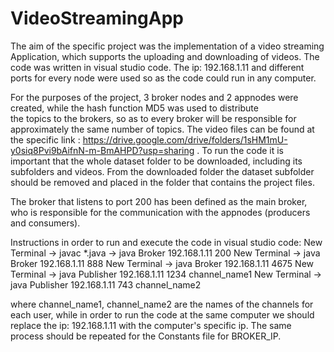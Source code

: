 # VideoStreamingApp

The aim of the specific project was the implementation of a video streaming Application, which supports the uploading and downloading of videos. 
The code was written in visual studio code. The ip: 192.168.1.11 and different ports for every node were used so as the code could run in any computer.

For the purposes of the project, 3 broker nodes and 2 appnodes were created, while the hash function MD5 was used to distribute  
the topics to the brokers, so as to every broker will be responsible for approximately the same number of topics. 
The video files can be found at the specific link : https://drive.google.com/drive/folders/1sHM1mU-y0siq8Pvi9bAifnN-m-BmAHPD?usp=sharing .
To run the code it is important that the whole dataset folder to be downloaded, including its subfolders and videos.
From the downloaded folder the dataset subfolder should be removed and placed in the folder that contains the project files.

The broker that listens to port 200 has been defined as the main broker, who is responsible for the communication with the appnodes (producers and consumers).

Instructions in order to run and execute the code in visual studio code: 
New Terminal -> javac *.java -> java Broker 192.168.1.11 200 
New Terminal -> java Broker 192.168.1.11 888
New Terminal -> java Broker 192.168.1.11 4675
New Terminal -> java Publisher 192.168.1.11 1234 channel_name1
New Terminal -> java Publisher 192.168.1.11 743 channel_name2 

where channel_name1, channel_name2 are the names of the channels for each user, 
while in order to run the code at the same computer we should replace the ip: 192.168.1.11 with the computer's specific ip.
The same process should be repeated for the Constants file for BROKER_IP.
